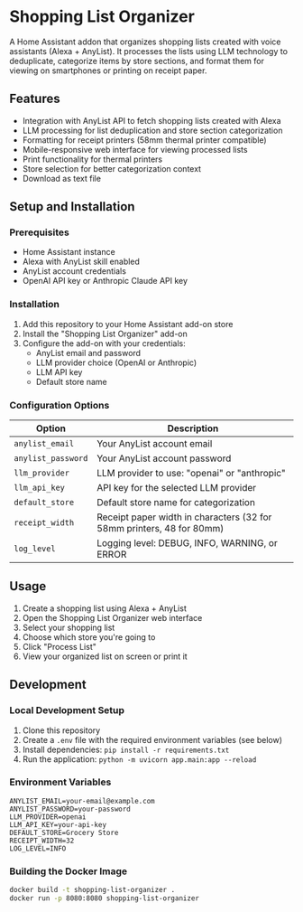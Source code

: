 # Shopping List Organizer

A Home Assistant addon that organizes shopping lists created with voice assistants (Alexa + AnyList). It processes the lists using LLM technology to deduplicate, categorize items by store sections, and format them for viewing on smartphones or printing on receipt paper.

## Features

- Integration with AnyList API to fetch shopping lists created with Alexa
- LLM processing for list deduplication and store section categorization
- Formatting for receipt printers (58mm thermal printer compatible)
- Mobile-responsive web interface for viewing processed lists
- Print functionality for thermal printers
- Store selection for better categorization context
- Download as text file

## Setup and Installation

### Prerequisites

- Home Assistant instance
- Alexa with AnyList skill enabled
- AnyList account credentials
- OpenAI API key or Anthropic Claude API key

### Installation

1. Add this repository to your Home Assistant add-on store
2. Install the "Shopping List Organizer" add-on
3. Configure the add-on with your credentials:
   - AnyList email and password
   - LLM provider choice (OpenAI or Anthropic)
   - LLM API key
   - Default store name

### Configuration Options

| Option | Description |
|--------|-------------|
| `anylist_email` | Your AnyList account email |
| `anylist_password` | Your AnyList account password |
| `llm_provider` | LLM provider to use: "openai" or "anthropic" |
| `llm_api_key` | API key for the selected LLM provider |
| `default_store` | Default store name for categorization |
| `receipt_width` | Receipt paper width in characters (32 for 58mm printers, 48 for 80mm) |
| `log_level` | Logging level: DEBUG, INFO, WARNING, or ERROR |

## Usage

1. Create a shopping list using Alexa + AnyList
2. Open the Shopping List Organizer web interface
3. Select your shopping list
4. Choose which store you're going to
5. Click "Process List"
6. View your organized list on screen or print it

## Development

### Local Development Setup

1. Clone this repository
2. Create a `.env` file with the required environment variables (see below)
3. Install dependencies: `pip install -r requirements.txt`
4. Run the application: `python -m uvicorn app.main:app --reload`

### Environment Variables

```
ANYLIST_EMAIL=your-email@example.com
ANYLIST_PASSWORD=your-password
LLM_PROVIDER=openai
LLM_API_KEY=your-api-key
DEFAULT_STORE=Grocery Store
RECEIPT_WIDTH=32
LOG_LEVEL=INFO
```

### Building the Docker Image

```bash
docker build -t shopping-list-organizer .
docker run -p 8080:8080 shopping-list-organizer
```
